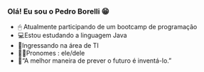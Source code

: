 ### Olá! Eu sou o Pedro Borelli 😁

- 🖱 Atualmente participando de um bootcamp de programação
- 💻Estou estudando a linguagem Java
- 📲Ingressando na área de TI
- 🧑🏾Pronomes : ele/dele
- 🎈“A melhor maneira de prever o futuro é inventá-lo.”
